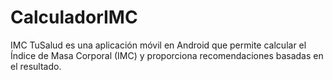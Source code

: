 # CalculadorIMC
IMC TuSalud es una aplicación móvil en Android que permite calcular el Índice de Masa Corporal (IMC) y proporciona recomendaciones basadas en el resultado.
